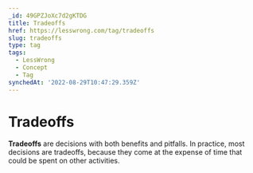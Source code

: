 ```yaml
---
_id: 49GPZJoXc7d2gKTDG
title: Tradeoffs
href: https://lesswrong.com/tag/tradeoffs
slug: tradeoffs
type: tag
tags:
  - LessWrong
  - Concept
  - Tag
synchedAt: '2022-08-29T10:47:29.359Z'
---
```


# Tradeoffs

**Tradeoffs** are decisions with both benefits and pitfalls. In practice, most decisions are tradeoffs, because they come at the expense of time that could be spent on other activities.

